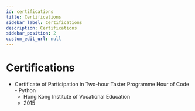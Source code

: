 ```yaml
---
id: certifications
title: Certifications
sidebar_label: Certifications
description: Certifications
sidebar_position: 2
custom_edit_url: null
---
```


# Certifications

- Certificate of Participation in Two-hour Taster Programme Hour of Code - Python
  - Hong Kong Institute of Vocational Education
  - 2015
